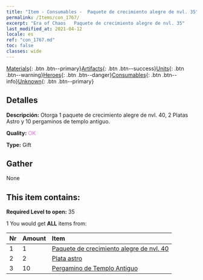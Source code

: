 ```yaml
---
title: "Item - Consumables -  Paquete de crecimiento alegre de nvl. 35"
permalink: /Items/con_1767/
excerpt: "Era of Chaos   Paquete de crecimiento alegre de nvl. 35"
last_modified_at: 2021-04-12
locale: es
ref: "con_1767.md"
toc: false
classes: wide
---
```

 [Materials](/es/Items/){: .btn .btn--primary}[Artifacts](/es/Items/Artifacts/){: .btn .btn--success}[Units](/es/Items/Units/){: .btn .btn--warning}[Heroes](/es/Items/Heroes/){: .btn .btn--danger}[Consumables](/es/Items/Consumables/){: .btn .btn--info}[Unknown](/es/Items/Unknown/){: .btn .btn--primary}

## Detalles
 **Descripción:** Otorga 1 paquete de crecimiento alegre de nvl. 40, 2 Platas Astro y 10 pergaminos de templo antiguo.

 **Quality:** <span style="color: #DA70D6">OK</span>

 **Type:** Gift

## Gather

  None

## This item contains:

 **Required Level to open:** 35

 1 You would get **ALL** items  from:

  | Nr | Amount |     Item    |
  |:---|:-------|:------------|
  | 1 | 1 | [ Paquete de crecimiento alegre de nvl. 40](/es/Items/con_1768/) | 
  | 2 | 2 | [Plata astro](/es/Items/con_969/) | 
  | 3 | 10 | [Pergamino de Templo Antiguo](/es/Items/con_697/) | 
